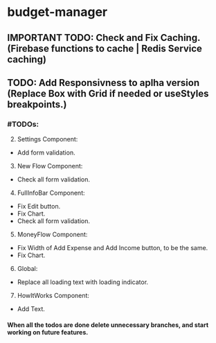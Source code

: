 # budget-manager

## IMPORTANT TODO: Check and Fix Caching. (Firebase functions to cache | Redis Service caching)

## TODO: Add Responsivness to aplha version (Replace Box with Grid if needed or useStyles breakpoints.)

### #TODOs:

2. Settings Component:

- Add form validation.

3. New Flow Component:

- Check all form validation.

4. FullInfoBar Component:

- Fix Edit button.
- Fix Chart.
- Check all form validation.

5. MoneyFlow Component:

- Fix Width of Add Expense and Add Income button, to be the same.
- Fix Chart.

6. Global:

- Replace all loading text with loading indicator.

7. HowItWorks Component:

- Add Text.

#### When all the todos are done delete unnecessary branches, and start working on future features.
